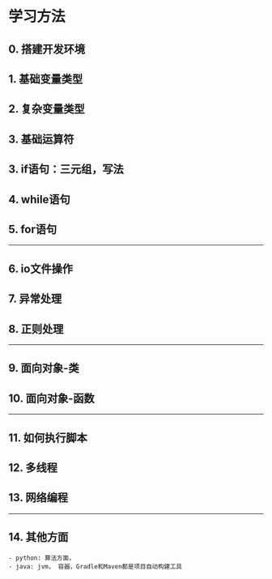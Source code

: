 # 学习方法
## 0. 搭建开发环境
## 1. 基础变量类型
## 2. 复杂变量类型
## 3. 基础运算符
## 3. if语句：三元组，写法
## 4. while语句
## 5. for语句
---
## 6. io文件操作
## 7. 异常处理
## 8. 正则处理
---
## 9. 面向对象-类
## 10. 面向对象-函数
---
## 11. 如何执行脚本
## 12. 多线程
## 13. 网络编程
---
## 14. 其他方面
    - python: 算法方面， 
    - java: jvm， 容器，Gradle和Maven都是项目自动构建工具
